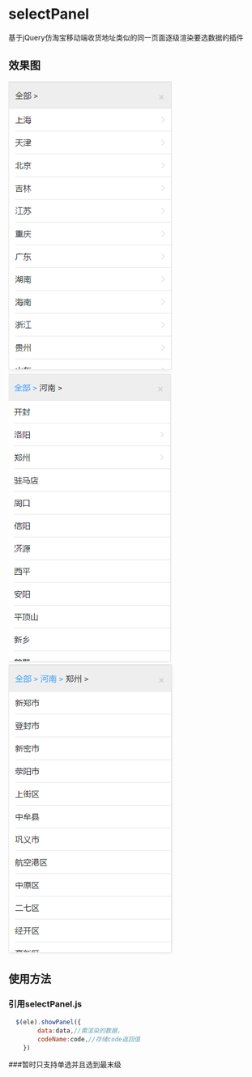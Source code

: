 # selectPanel
基于jQuery仿淘宝移动端收货地址类似的同一页面逐级渲染要选数据的插件
## 效果图
![selectPanelImg](images/1.png)![selectPanelImg](images/2.png)![selectPanelImg](images/3.png)
## 使用方法
### 引用selectPanel.js
```javascript
  $(ele).showPanel({
		data:data,//需渲染的数据，
		codeName:code,//存储code返回值
	})
```
###暂时只支持单选并且选到最末级
